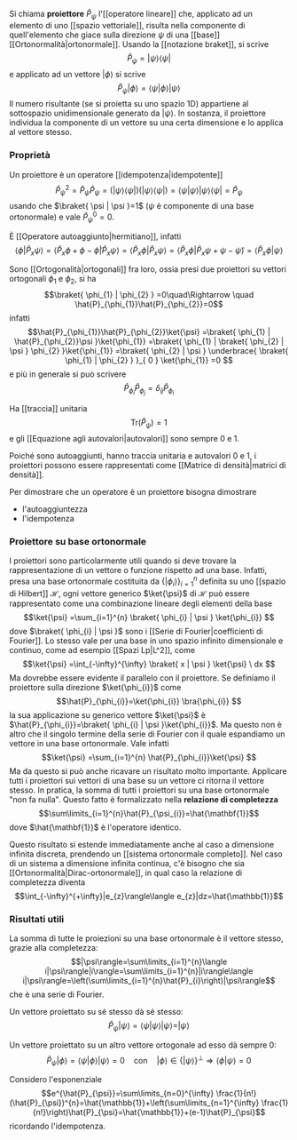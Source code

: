 Si chiama **proiettore** $\hat{P}_{\psi}$ l'[[operatore lineare]] che, applicato ad un elemento di uno [[spazio vettoriale]], risulta nella componente di quell'elemento che giace sulla direzione $\psi$ di una [[base]] [[Ortonormalità|ortonormale]]. Usando la [[notazione braket]], si scrive
$$\hat{P}_\psi=|\psi\rangle\langle\psi|$$
e applicato ad un vettore $|\phi\rangle$ si scrive
$$\hat{P}_{\psi}|\phi\rangle=\langle\psi|\phi\rangle|\psi\rangle$$
Il numero risultante (se si proietta su uno spazio 1D) appartiene al sottospazio unidimensionale generato da $|\psi\rangle$. In sostanza, il proiettore individua la componente di un vettore su una certa dimensione e lo applica al vettore stesso.
### Proprietà
Un proiettore è un operatore [[idempotenza|idempotente]]
$$\hat{P}_{\psi}^{2}=\hat{P}_{\psi}\hat{P}_{\psi}=(|\psi\rangle\langle \psi|)(|\psi\rangle\langle \psi|)=\langle \psi|\psi\rangle|\psi\rangle\langle \psi|=\hat{P}_{\psi}$$
usando che $\braket{ \psi | \psi }=1$ ($\psi$ è componente di una base ortonormale) e vale $\hat{P}_{\psi}^{0}=0$.

È [[Operatore autoaggiunto|hermitiano]], infatti
$$\langle \phi|\hat{P}_{x}\psi\rangle=\langle \hat{P}_{x}\phi+\phi-\tilde{\phi}|\hat{P}_{x}\psi\rangle=\langle \hat{P}_{x}\phi|\hat{P}_{x}\psi\rangle=\langle \hat{P}_{x}\phi|\hat{P}_{x}\psi+\psi-\tilde{\psi}\rangle=\langle \hat{P}_{x}\phi|\psi\rangle$$

Sono [[Ortogonalità|ortogonali]] fra loro, ossia presi due proiettori su vettori ortogonali $\phi_{1}$ e $\phi_{2}$, si ha
$$\braket{ \phi_{1} | \phi_{2} } =0\quad\Rightarrow \quad \hat{P}_{\phi_{1}}\hat{P}_{\phi_{2}}=0$$
infatti
$$\hat{P}_{\phi_{1}}\hat{P}_{\phi_{2}}\ket{\psi} =\braket{ \phi_{1} | \hat{P}_{\phi_{2}}\psi }\ket{\phi_{1}} =\braket{ \phi_{1} | \braket{ \phi_{2} | \psi } \phi_{2} }\ket{\phi_{1}} =\braket{ \phi_{2} | \psi } \underbrace{ \braket{ \phi_{1} | \phi_{2} } }_{ 0 } \ket{\phi_{1}} =0  $$
e più in generale si può scrivere
$$\hat{P}_{\phi_{i}}\hat{P}_{\phi _{j}}=\delta_{ij}\hat{P}_{\phi_{i}}$$

Ha [[traccia]] unitaria
$$\text{Tr}(\hat{P}_{\psi})=1$$
e gli [[Equazione agli autovalori|autovalori]] sono sempre 0 e 1.

Poiché sono autoaggiunti, hanno traccia unitaria e autovalori 0 e 1, i proiettori possono essere rappresentati come [[Matrice di densità|matrici di densità]].

Per dimostrare che un operatore è un proiettore bisogna dimostrare
- l'autoaggiuntezza
- l'idempotenza
### Proiettore su base ortonormale
I proiettori sono particolarmente utili quando si deve trovare la rappresentazione di un vettore o funzione rispetto ad una base. Infatti, presa una base ortonormale costituita da $\{|\phi_{i}\rangle\}^{n}_{i=1}$ definita su uno [[spazio di Hilbert]] $\mathcal{H}$, ogni vettore generico $\ket{\psi}$ di $\mathcal{H}$ può essere rappresentato come una combinazione lineare degli elementi della base
$$\ket{\psi} =\sum_{i=1}^{n} \braket{ \phi_{i} | \psi } \ket{\phi_{i}} $$
dove $\braket{ \phi_{i} | \psi }$ sono i [[Serie di Fourier|coefficienti di Fourier]]. Lo stesso vale per una base in uno spazio infinito dimensionale e continuo, come ad esempio [[Spazi Lp|L^2]], come
$$\ket{\psi} =\int_{-\infty}^{\infty} \braket{ x | \psi } \ket{\psi}  \ dx $$
Ma dovrebbe essere evidente il parallelo con il proiettore. Se definiamo il proiettore sulla direzione $\ket{\phi_{i}}$ come
$$\hat{P}_{\phi_{i}}=\ket{\phi_{i}} \bra{\phi_{i}} $$
la sua applicazione su generico vettore $\ket{\psi}$ è $\hat{P}_{\phi_{i}}=\braket{ \phi_{i} | \psi }\ket{\phi_{i}}$. Ma questo non è altro che il singolo termine della serie di Fourier con il quale espandiamo un vettore in una base ortonormale. Vale infatti
$$\ket{\psi} =\sum_{i=1}^{n} \hat{P}_{\phi_{i}}\ket{\psi} $$
Ma da questo si può anche ricavare un risultato molto importante. Applicare tutti i proiettori sui vettori di una base su un vettore ci ritorna il vettore stesso. In pratica, la somma di tutti i proiettori su una base ortonormale "non fa nulla". Questo fatto è formalizzato nella **relazione di completezza**
$$\sum\limits_{i=1}^{n}\hat{P}_{\psi_{i}}=\hat{\mathbf{1}}$$
dove $\hat{\mathbf{1}}$ è l'operatore identico.

Questo risultato si estende immediatamente anche al caso a dimensione infinita discreta, prendendo un [[sistema ortonormale completo]]. Nel caso di un sistema a dimensione infinita continua, c'è bisogno che sia [[Ortonormalità|Dirac-ortonormale]], in qual caso la relazione di completezza diventa
$$\int_{-\infty}^{+\infty}|e_{z}\rangle\langle e_{z}|dz=\hat{\mathbb{1}}$$
### Risultati utili
La somma di tutte le proiezioni su una base ortonormale è il vettore stesso, grazie alla completezza:
$$|\psi\rangle=\sum\limits_{i=1}^{n}\langle i|\psi\rangle|i\rangle=\sum\limits_{i=1}^{n}|i\rangle\langle i|\psi\rangle=\left(\sum\limits_{i=1}^{n}\hat{P}_{i}\right)|\psi\rangle$$
che è una serie di Fourier.

Un vettore proiettato su sé stesso dà sé stesso:
$$\hat{P}_{\psi}|\psi\rangle=\langle \psi|\psi\rangle|\psi\rangle=|\psi\rangle$$

Un vettore proiettato su un altro vettore ortogonale ad esso dà sempre 0:
$$\hat{P}_{\psi}|\phi\rangle=\langle \psi|\phi\rangle|\psi\rangle=0\quad\text{con}\quad|\phi\rangle\in\{|\psi\rangle\}^{\perp} \Rightarrow\langle \phi|\psi\rangle=0$$

Considero l'esponenziale
$$e^{\hat{P}_{\psi}}=\sum\limits_{n=0}^{\infty} \frac{1}{n!}(\hat{P}_{\psi})^{n}=\hat{\mathbb{1}}+\left(\sum\limits_{n=1}^{\infty} \frac{1}{n!}\right)\hat{P}_{\psi}=\hat{\mathbb{1}}+(e-1)\hat{P}_{\psi}$$
ricordando l'idempotenza.